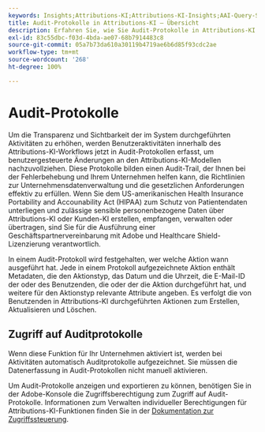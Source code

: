```yaml
---
keywords: Insights;Attributions-KI;Attributions-KI-Insights;AAI-Query-Service;Attributionsabfragen;Attributionsbewertungen
title: Audit-Protokolle in Attributions-KI – Übersicht
description: Erfahren Sie, wie Sie Audit-Protokolle in Attributions-KI anzeigen und verwalten können.
exl-id: 83c55dbc-f03d-4bda-ae07-68b7914483c8
source-git-commit: 05a7b73da610a30119b4719ae6b6d85f93cdc2ae
workflow-type: tm+mt
source-wordcount: '268'
ht-degree: 100%

---
```


# Audit-Protokolle

Um die Transparenz und Sichtbarkeit der im System durchgeführten Aktivitäten zu erhöhen, werden Benutzeraktivitäten innerhalb des Attributions-KI-Workflows jetzt in Audit-Protokollen erfasst, um benutzergesteuerte Änderungen an den Attributions-KI-Modellen nachzuvollziehen. Diese Protokolle bilden einen Audit-Trail, der Ihnen bei der Fehlerbehebung und Ihrem Unternehmen helfen kann, die Richtlinien zur Unternehmensdatenverwaltung und die gesetzlichen Anforderungen effektiv zu erfüllen.  Wenn Sie dem US-amerikanischen Health Insurance Portability and Accounability Act (HIPAA) zum Schutz von Patientendaten unterliegen und zulässige sensible personenbezogene Daten über Attributions-KI oder Kunden-KI erstellen, empfangen, verwalten oder übertragen, sind Sie für die Ausführung einer Geschäftspartnervereinbarung mit Adobe und Healthcare Shield-Lizenzierung verantwortlich.

In einem Audit-Protokoll wird festgehalten, wer welche Aktion wann ausgeführt hat. Jede in einem Protokoll aufgezeichnete Aktion enthält Metadaten, die den Aktionstyp, das Datum und die Uhrzeit, die E-Mail-ID der oder des Benutzenden, die oder der die Aktion durchgeführt hat, und weitere für den Aktionstyp relevante Attribute angeben. Es verfolgt die von Benutzenden in Attributions-KI durchgeführten Aktionen zum Erstellen, Aktualisieren und Löschen.

<!-- [The audit logs selected in the Attribution AI workspace](../../../attribution-ai/aai-data-governance/images/data-governance/audit-logs-cai.png) -->

## Zugriff auf Auditprotokolle

Wenn diese Funktion für Ihr Unternehmen aktiviert ist, werden bei Aktivitäten automatisch Auditprotokolle aufgezeichnet. Sie müssen die Datenerfassung in Audit-Protokollen nicht manuell aktivieren.

Um Audit-Protokolle anzeigen und exportieren zu können, benötigen Sie in der Adobe-Konsole die Zugriffsberechtigung zum Zugriff auf Audit-Protokolle. Informationen zum Verwalten individueller Berechtigungen für Attributions-KI-Funktionen finden Sie in der [Dokumentation zur Zugriffssteuerung](../aai-data-governance/access-controls.md).
